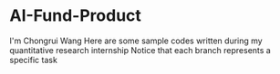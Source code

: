 # AI-Fund-Product
I'm Chongrui Wang
Here are some sample codes written during my quantitative research internship
Notice that each branch represents a specific task
